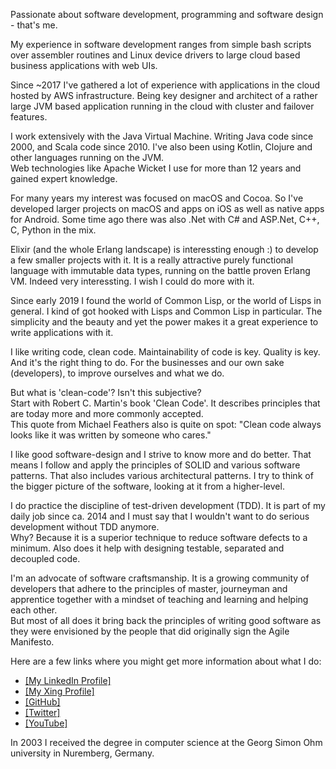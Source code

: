 Passionate about software development, programming and software design - that's me.

My experience in software development ranges from simple bash scripts over assembler routines and Linux device drivers to large cloud based business applications with web UIs. 

Since ~2017 I've gathered a lot of experience with applications in the cloud hosted by AWS infrastructure. Being key designer and architect of a rather large JVM based application running in the cloud with cluster and failover features.

I work extensively with the Java Virtual Machine. Writing Java code since 2000, and Scala code since 2010. I've also been using Kotlin, Clojure and other languages running on the JVM.  
Web technologies like Apache Wicket I use for more than 12 years and gained expert knowledge.

For many years my interest was focused on macOS and Cocoa. So I've developed larger projects on macOS and apps on iOS as well as native apps for Android. Some time ago there was also .Net with C# and ASP.Net, C++, C, Python in the mix.

Elixir (and the whole Erlang landscape) is interessting enough :) to develop a few smaller projects with it. It is a really attractive purely functional language with immutable data types, running on the battle proven Erlang VM. Indeed very interessting. I wish I could do more with it.

Since early 2019 I found the world of Common Lisp, or the world of Lisps in general. I kind of got hooked with Lisps and Common Lisp in particular. The simplicity and the beauty and yet the power makes it a great experience to write applications with it.


I like writing code, clean code. Maintainability of code is key. Quality is key. And it's the right thing to do. For the businesses and our own sake (developers), to improve ourselves and what we do.

But what is 'clean-code'? Isn't this subjective?  
Start with Robert C. Martin's book 'Clean Code'. It describes principles that are today more and more commonly accepted.  
This quote from Michael Feathers also is quite on spot: "Clean code always looks like it was written by someone who cares."

I like good software-design and I strive to know more and do better. That means I follow and apply the principles of SOLID and various software patterns. That also includes various architectural patterns. I try to think of the bigger picture of the software, looking at it from a higher-level.

I do practice the discipline of test-driven development (TDD). It is part of my daily job since ca. 2014 and I must say that I wouldn't want to do serious development without TDD anymore.  
Why? Because it is a superior technique to reduce software defects to a minimum. Also does it help with designing testable, separated and decoupled code.

I'm an advocate of software craftsmanship. It is a growing community of developers that adhere to the principles of master, journeyman and apprentice together with a mindset of teaching and learning and helping each other.  
But most of all does it bring back the principles of writing good software as they were envisioned by the people that did originally sign the Agile Manifesto.

Here are a few links where you might get more information about what I do:

- <a target='_blank' href='https://www.linkedin.com/in/manfred-bergmann-8a034012/'>[My LinkedIn Profile]</a>
- <a target='_blank' href='https://www.xing.com/profile/Manfred_Bergmann3/cv'>[My Xing Profile]</a>
- <a target='_blank' href='https://github.com/mdbergmann'>[GitHub]</a>
- <a target='_blank' href='https://twitter.com/mdbergmann'>[Twitter]</a>
- <a target='_blank' href='https://www.youtube.com/channel/UC4Vt1YZhIVWj_rZSCyxG5DQ'>[YouTube]</a>

In 2003 I received the degree in computer science at the Georg Simon Ohm university in Nuremberg, Germany.
